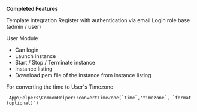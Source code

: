 **Completed Features**

Template integration
Register with authentication via email
Login role base (admin / user)

User Module
- Can login
- Launch instance
- Start / Stop / Terminate instance
- Instance listing
- Download pem file of the instance from instance listing

For converting the time to User's Timezone
```
 App\Helpers\CommonHelper::convertTimeZone(`time`,'timezone`, `format (optional)`)
```

